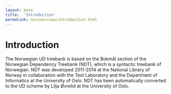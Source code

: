 ```yaml
---
layout: base
title:  'Introduction'
permalink: no/overview/introduction.html
---
```


# Introduction

The Norwegian UD treebank is based on the Bokmål section of the Norwegian
Dependency Treebank (NDT), which is a syntactic treebank of Norwegian.
NDT was developed 2011-2014 at the National Library of Norway in collaboration
with the Text Laboratory and the Department of Informatics at the
University of Oslo. NDT has been automatically converted to the UD
scheme by Lilja Øvrelid at the University of Oslo.
